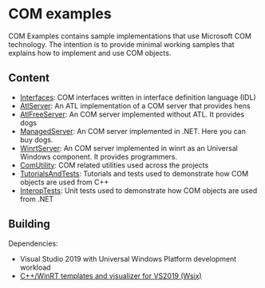 # COM examples

COM Examples contains sample implementations that use Microsoft COM technology. The intention is to provide minimal working samples that explains how to implement and use COM objects.

## Content

* [Interfaces](Interfaces#interfaces): COM interfaces written in interface definition language (IDL)
* [AtlServer](AtlServer#atlhenlib): An ATL implementation of a COM server that provides hens
* [AtlFreeServer](AtlFreeServer#atlfreeserver): An COM server implemented without ATL. It provides dogs
* [ManagedServer](ManagedServer/): An COM server implemented in .NET. Here you can buy dogs.
* [WinrtServer](WinrtServer/): An COM server implemented in winrt as an Universal Windows component. It provides programmers.
* [ComUtility](ComUtility/): COM related utilities used across the projects
* [TutorialsAndTests](TutorialsAndTests/): Tutorials and tests used to demonstrate how COM objects are used from C++
* [InteropTests](InteropTests/): Unit tests used to demonstrate how COM objects are used from .NET

## Building

Dependencies: 
* Visual Studio 2019 with Universal Windows Platform development workload
* [C++/WinRT templates and visualizer for VS2019 (Wsix)](https://docs.microsoft.com/en-us/windows/uwp/cpp-and-winrt-apis/intro-to-using-cpp-with-winrt#visual-studio-support-for-cwinrt-xaml-the-vsix-extension-and-the-nuget-package)
